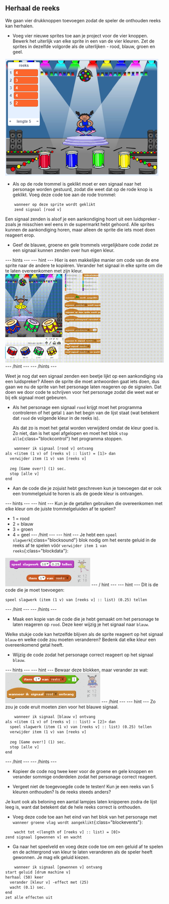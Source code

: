 ## Herhaal de reeks

We gaan vier drukknoppen toevoegen zodat de speler de onthouden reeks kan herhalen.

+ Voeg vier nieuwe sprites toe aan je project voor de vier knoppen. Bewerk het uiterlijk van elke sprite in een van de vier kleuren. Zet de sprites in dezelfde volgorde als de uiterlijken - rood, blauw, groen en geel.

![screenshot](images/colour-drums.png)

+ Als op de rode trommel is geklikt moet er een signaal naar het personage worden gestuurd, zodat die weet dat op de rode knop is geklikt. Voeg deze code toe aan de rode trommel:

```blocks
    wanneer op deze sprite wordt geklikt
    zend signaal [rood v]
```

Een signaal zenden is alsof je een aankondiging hoort uit een luidspreker - zoals je misschien wel eens in de supermarkt hebt gehoord. Alle sprites kunnen de aankondiging horen, maar alleen de sprite die iets moet doen reageert erop.

+ Geef de blauwe, groene en gele trommels vergelijkbare code zodat ze een signaal kunnen zenden over hun eigen kleur.

\--- hints \--- \--- hint \--- Hier is een makkelijke manier om code van de ene sprite naar de andere te kopiëren. Verander het signaal in elke sprite om die te laten overeenkomen met zijn kleur. ![Duplicate the code](images/broadcast-duplicate.gif) \--- /hint \--- \--- /hints \---

Weet je nog dat een signaal zenden een beetje lijkt op een aankondiging via een luidspreker? Alleen de sprite die moet antwoorden gaat iets doen, dus gaan we nu de sprite van het personage laten reageren op de signalen. Dat doen we door code te schrijven voor het personage zodat die weet wat er bij elk signaal moet gebeuren.

+ Als het personage een signaal `rood` krijgt moet het programma controleren of het getal `1` aan het begin van de lijst staat (wat betekent dat `rood` de volgende kleur in de reeks is).
    
    Als dat zo is moet het getal worden verwijderd omdat de kleur goed is. Zo niet, dan is het spel afgelopen en moet het blok `stop alle`{:class="blockcontrol"} het programma stoppen.

```blocks
    wanneer ik signaal [rood v] ontvang
als <(item (1 v) of [reeks v] :: list) = [1]> dan 
  verwijder item (1 v) van [reeks v]

  zeg [Game over!] (1) sec.
  stop [alle v]
end
```

+ Aan de code die je zojuist hebt geschreven kun je toevoegen dat er ook een trommelgeluid te horen is als de goede kleur is ontvangen.

\--- hints \--- \--- hint \--- Kun je de getallen gebruiken die overeenkomen met elke kleur om de juiste trommelgeluiden af te spelen?

+ 1 = rood
+ 2 = blauw
+ 3 = groen
+ 4 = geel \--- /hint \--- \--- hint \--- Je hebt een `speel slagwerk`{:class="blocksound"} blok nodig om het eerste geluid in de reeks af te spelen vóór `verwijder item 1 van reeks`{:class="blockdata"}:

![Play drum](images/hint-play-drum.png) \--- / hint \--- \--- hint \--- Dit is de code die je moet toevoegen:

```blocks
speel slagwerk (item (1 v) van [reeks v] :: list) (0.25) tellen
```

\--- /hint \--- \--- /hints \---

+ Maak een kopie van de code die je hebt gemaakt om het personage te laten reageren op `rood`. Deze keer wijzig je het signaal naar `blauw`.

Welke stukje code kan hetzelfde blijven als de sprite reageert op het signaal `blauw` en welke code zou moeten veranderen? Bedenk dat elke kleur een overeenkomend getal heeft.

+ Wijzig de code zodat het personage correct reageert op het signaal `blauw`.

\--- hints \--- \--- hint \--- Bewaar deze blokken, maar verander ze wat: ![Change these blocks](images/hint-change-blocks.png) \--- /hint \--- \--- hint \--- Zo zou je code eruit moeten zien voor het blauwe signaal.

```blocks
    wanneer ik signaal [blauw v] ontvang
als <(item (1 v) of [reeks v] :: list) = [2]> dan 
  speel slagwerk (item (1 v) van [reeks v] :: list) (0.25) tellen
  verwijder item (1 v) van [reeks v]

  zeg [Game over!] (1) sec.
  stop [alle v]
end
```

\--- /hint \--- \--- /hints \---

+ Kopieer de code nog twee keer voor de groene en gele knoppen en verander sommige onderdelen zodat het personage correct reageert.

+ Vergeet niet de toegevoegde code te testen! Kun je een reeks van 5 kleuren onthouden? Is de reeks steeds anders?

Je kunt ook als beloning een aantal lampjes laten knipperen zodra de lijst leeg is, want dat betekent dat de hele reeks correct is onthouden.

+ Voeg deze code toe aan het eind van het blok van het personage met ` wanneer groene vlag wordt aangeklikt`{:class="blockevents"}:

```blocks
    wacht tot <(length of [reeks v] :: list) = [0]>
zend signaal [gewonnen v] en wacht
```

+ Ga naar het speelveld en voeg deze code toe om een geluid af te spelen en de achtergrond van kleur te laten veranderen als de speler heeft gewonnen. Je mag elk geluid kiezen.

```blocks
    wanneer ik signaal [gewonnen v] ontvang
start geluid [drum machine v]
herhaal (50) keer 
  verander [kleur v] -effect met (25)
  wacht (0.1) sec.
end
zet alle effecten uit
```